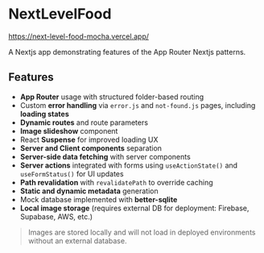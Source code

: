 # NextLevelFood
https://next-level-food-mocha.vercel.app/

A Nextjs app demonstrating features of the App Router Nextjs patterns.

## Features

- **App Router** usage with structured folder-based routing  
- Custom **error handling** via `error.js` and `not-found.js` pages, including **loading states**  
- **Dynamic routes** and route parameters  
- **Image slideshow** component  
- React **Suspense** for improved loading UX  
- **Server and Client components** separation  
- **Server-side data fetching** with server components  
- **Server actions** integrated with forms using `useActionState()` and `useFormStatus()` for UI updates  
- **Path revalidation** with `revalidatePath` to override caching  
- **Static and dynamic metadata** generation  
- Mock database implemented with **better-sqlite**  
- **Local image storage** (requires external DB for deployment: Firebase, Supabase, AWS, etc.)

> Images are stored locally and will not load in deployed environments without an external database.



